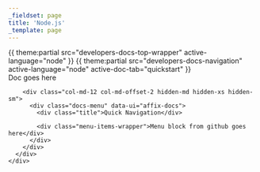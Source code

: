 ```yaml
---
_fieldset: page
title: 'Node.js'
_template: page
---
```

<div class="content">
  {{ theme:partial src="developers-docs-top-wrapper" active-language="node" }}
  {{ theme:partial src="developers-docs-navigation" active-language="node" active-doc-tab="quickstart" }}

  <section class="docs-content-wrapper">
    <div class="container">
      <div class="row">
        <div class="col-md-48 col-lg-34 docs-content" data-ui="affix-docs-trigger">Doc goes here</div>

        <div class="col-md-12 col-md-offset-2 hidden-md hidden-xs hidden-sm">
          <div class="docs-menu" data-ui="affix-docs">
            <div class="title">Quick Navigation</div>

            <div class="menu-items-wrapper">Menu block from github goes here</div>
          </div>
        </div>
      </div>
    </div>
  </section>
</div>

